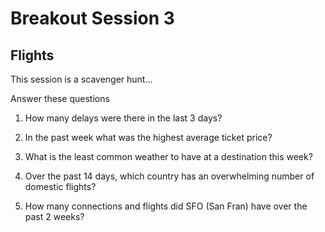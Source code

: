 # Breakout Session 3

## Flights

This session is a scavenger hunt...

Answer these questions

1. How many delays were there in the last 3 days?

2. In the past week what was the highest average ticket price?

3. What is the least common weather to have at a destination this week?

4. Over the past 14 days, which country has an overwhelming number of domestic flights?

5. How many connections and flights did SFO (San Fran) have over the past 2 weeks?
